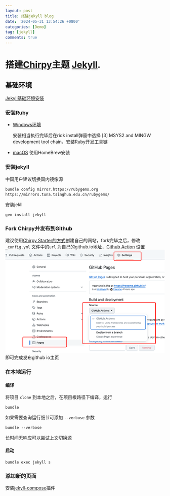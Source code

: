 ```yaml
---
layout: post
title: 搭建jekyll blog
date: '2024-05-31 13:54:26 +0800'
categories: [Demo]
tag: [jekyll]
comments: true
---
```


#  搭建[Chirpy](https://github.com/cotes2020/jekyll-theme-chirpy)主题 [Jekyll](https://jekyllrb.com/).

## 基础环境

[Jekyll基础环境安装](https://jekyllrb.com/docs/installation/)

### 安装Ruby

- [Windows环境](https://jekyllrb.com/docs/installation/windows/)

  安装相当执行完毕后在ridk install弹窗中选择 [3] MSYS2 and MINGW development tool chain，安装Ruby开发工具链 

- [macOS](https://jekyllrb.com/docs/installation/macos/)  使用HomeBrew安装

### 安装jekyll

中国用户建议切换国内镜像源

`````shell
bundle config mirror.https://rubygems.org https://mirrors.tuna.tsinghua.edu.cn/rubygems/
`````

安装jekll

```shell
gem install jekyll
```

### Fork Chirpy并发布到Github

建议使用[Chirpy Starter的方式](https://chirpy.cotes.page/posts/getting-started/#:~:text=is%20not%20recommended.-,Option%201.%20Using%20the%20Chirpy%20Starter,-Sign%20in%20to)创建自己的网站，fork完毕之后，修改 `_config.yml` 文件中的`url` 为自己的github.io地址，[Github Action](https://chirpy.cotes.page/posts/getting-started/#:~:text=Next%2C%20configure%20the%20Pages%20service.) 设置![image-20240531141815015](/assets/img/2024-05-31-搭建jekyll-blog/image-20240531141815015.png)
即可完成发布github io主页

### 在本地运行

#### 编译

将项目 `clone` 到本地之后，在项目根路径下编译，运行

```shell
bundle
```

如果需要查询运行细节可添加 `--verbose` 参数

```shell
bundle --verbose
```

长时间无响应可以尝试上文切换源

#### 启动

```shell
bundle exec jekyll s
```

### 添加新的页面
安装[jekyll-compose](https://github.com/jekyll/jekyll-compose)插件

